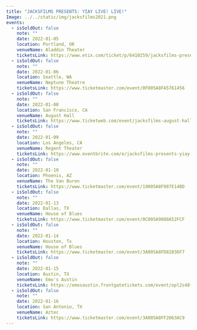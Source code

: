 ```yaml
---
title: "JACKSFILMS PRESENTS: YIAY LIVE! LIVE!"
Image: ../../static/img/jacksfilms2021.png
events:
  - isSoldOut: false
    note: ""
    date: 2022-01-05
    location: Portland, OR
    venueName: Aladdin Theater
    ticketsLink: https://www.etix.com/ticket/p/6410259/jacksfilms-presentsyiay-livelive-portland-aladdin-theater
  - isSoldOut: false
    note: ""
    date: 2022-01-06
    location: Seattle, WA
    venueName: Neptune Theatre
    ticketsLink: https://www.ticketmaster.com/event/0F005A8FA5761456
  - isSoldOut: false
    note: ""
    date: 2022-01-08
    location: San Francisco, CA
    venueName: August Hall
    ticketsLink: https://www.ticketweb.com/event/jacksfilms-august-hall-tickets/10951735?pl=august
  - isSoldOut: false
    note: ""
    date: 2022-01-09
    location: Los Angeles, CA
    venueName: Regent Theater
    ticketsLink: https://www.eventbrite.com/e/jacksfilms-presents-yiay-live-live-tickets-150664005095
  - isSoldOut: false
    note: ""
    date: 2022-01-10
    location: Phoenix, AZ
    venueName: The Van Buren
    ticketsLink: https://www.ticketmaster.com/event/19005A8F987E14BD
  - isSoldOut: false
    note: ""
    date: 2022-01-13
    location: Dallas, TX
    venueName: House of Blues
    ticketsLink: https://www.ticketmaster.com/event/0C005A9088A52FCF
  - isSoldOut: false
    note: ""
    date: 2022-01-14
    location: Houston, Tx
    venueName: House of Blues
    ticketsLink: https://www.ticketmaster.com/event/3A005A8FD82836F7
  - isSoldOut: false
    note: ""
    date: 2022-01-15
    location: Austin, TX
    venueName: Emo's Austin
    ticketsLink: https://emosaustin.frontgatetickets.com/event/opl2s48f7o9wkrjt
  - isSoldOut: false
    note: ""
    date: 2022-01-16
    location: San Antonio, TX
    venueName: Aztec
    ticketsLink: https://www.ticketmaster.com/event/3A005A8FF2063AC9
---
```

